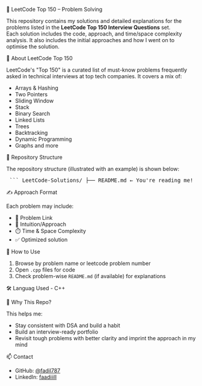 🧠 LeetCode Top 150 – Problem Solving

This repository contains my solutions and detailed explanations for the problems listed in the **LeetCode Top 150 Interview Questions** set.  
Each solution includes the code, approach, and time/space complexity analysis. It also includes the initial approaches and how I went on to optimise the solution.




📌 About LeetCode Top 150

LeetCode's "Top 150" is a curated list of must-know problems frequently asked in technical interviews at top tech companies. It covers a mix of:

- Arrays & Hashing
- Two Pointers
- Sliding Window
- Stack
- Binary Search
- Linked Lists
- Trees
- Backtracking
- Dynamic Programming
- Graphs and more




📂 Repository Structure

The repository structure (illustrated with an example) is shown below:

<pre> ``` LeetCode-Solutions/ ├── README.md ← You're reading me! ├── Day01/ │ ├── TwoSum.cpp │ └── README.md ← Explains approach to Two Sum ├── Day02/ │ ├── MergeSortedArray.cpp │ └── README.md ``` </pre>



✍️ Approach Format

Each problem may include:

- 🔗 Problem Link
- 🧠 Intuition/Approach
- ⏱️ Time & Space Complexity
- ✅ Optimized solution
  



🚀 How to Use

1. Browse by problem name or leetcode problem number
2. Open `.cpp` files for code
3. Check problem-wise `README.md` (if available) for explanations



🛠️ Languag Used - C++




💼 Why This Repo?

This helps me:
- Stay consistent with DSA and build a habit
- Build an interview-ready portfolio
- Revisit tough problems with better clarity and imprint the approach in my mind




📫 Contact

- GitHub: [@fadil787](https://github.com/fadil787)
- LinkedIn: [faadiiill](https://linkedin.com/in/faadiiill)




